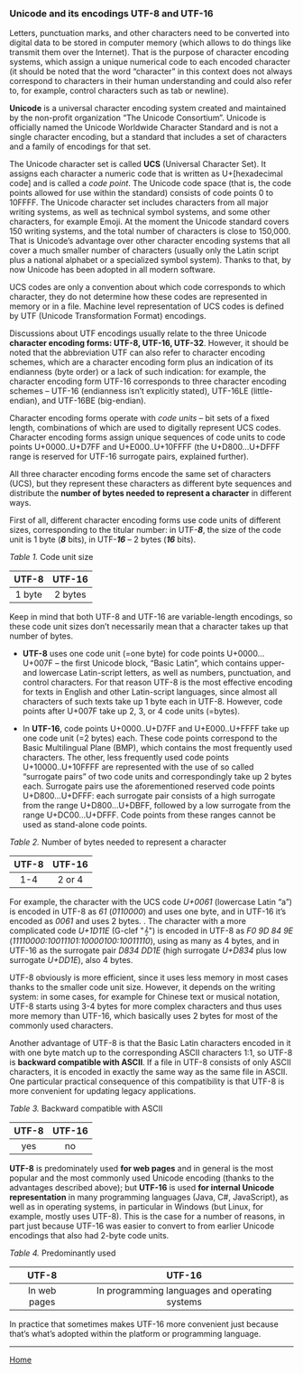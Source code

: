 ### Unicode and its encodings UTF-8 and UTF-16
Letters, punctuation marks, and other characters need to be converted into digital data to be stored in computer memory (which allows to do things like transmit them over the Internet). That is the purpose of character encoding systems, which assign a unique numerical code to each encoded character (it should be noted that the word “character” in this context does not always correspond to characters in their human understanding and could also refer to, for example, control characters such as tab or newline).

**Unicode** is a universal character encoding system created and maintained by the non-profit organization “The Unicode Consortium”. Unicode is officially named the Unicode Worldwide Character Standard and is not a single character encoding, but a standard that includes a set of characters and a family of encodings for that set.

The Unicode character set is called **UCS** (Universal Character Set). It assigns each character a numeric code that is written as U+[hexadecimal code] and is called a _code point_. The Unicode code space (that is, the code points allowed for use within the standard) consists of code points 0 to 10FFFF. The Unicode character set includes characters from all major writing systems, as well as technical symbol systems, and some other characters, for example Emoji.  At the moment the Unicode standard covers 150 writing systems, and the total number of characters is close to 150,000. That is Unicode’s advantage over other character encoding systems that all cover a much smaller number of characters (usually only the Latin script plus a national alphabet or a specialized symbol system). Thanks to that, by now Unicode has been adopted in all modern software.

UCS codes are only a convention about which code corresponds to which character, they do not determine how these codes are represented in memory or in a file. Machine level representation of UCS codes is defined by UTF (Unicode Transformation Format) encodings.

Discussions about UTF encodings usually relate to the three Unicode **character encoding forms: UTF-8, UTF-16, UTF-32**. However, it should be noted that the abbreviation UTF can also refer to character encoding schemes, which are a character encoding form plus an indication of its endianness (byte order) or a lack of such indication: for example, the character encoding form UTF-16 corresponds to three character encoding schemes – UTF-16 (endianness isn’t explicitly stated), UTF-16LE (little-endian), and UTF-16BE (big-endian).

Character encoding forms operate with _code units_ – bit sets of a fixed length, combinations of which are used to digitally represent UCS codes. Character encoding forms assign unique sequences of code units to code points U+0000..U+D7FF and U+E000..U+10FFFF (the U+D800...U+DFFF range is reserved for UTF-16 surrogate pairs, explained further).

All three character encoding forms encode the same set of characters (UCS), but they represent these characters as different byte sequences and distribute the **number of bytes needed to represent a character** in different ways.

First of all, different character encoding forms use code units of different sizes, corresponding to the titular number: in UTF-**_8_**, the size of the code unit is 1 byte (**_8_** bits), in UTF-**_16_** – 2 bytes (**_16_** bits).

_Table 1._ Code unit size

| UTF-8  | UTF-16  |
|:------:|:------:|
|1 byte|2 bytes|

Keep in mind that both UTF-8 and UTF-16 are variable-length encodings, so these code unit sizes don’t necessarily mean that a character takes up that number of bytes.

* **UTF-8** uses one code unit (=one byte) for code points U+0000…U+007F – the first Unicode block, “Basic Latin”, which contains upper- and lowercase Latin-script letters, as well as numbers, punctuation, and control characters. For that reason UTF-8 is the most effective encoding for texts in English and other Latin-script languages, since almost all characters of such texts take up 1 byte each in UTF-8. However, code points after U+007F take up 2, 3, or 4 code units (=bytes).

* In **UTF-16**, code points U+0000..U+D7FF and U+E000..U+FFFF take up one code unit (=2 bytes) each. These code points correspond to the Basic Multilingual Plane (BMP), which contains the most frequently used characters. The other, less frequently used code points U+10000..U+10FFFF are represented with the use of so called “surrogate pairs” of two code units and correspondingly take up 2 bytes each. Surrogate pairs use the aforementioned reserved code points U+D800…U+DFFF: each surrogate pair consists of a high surrogate from the range U+D800…U+DBFF, followed by a low surrogate from the range U+DC00…U+DFFF. Code points from these ranges cannot be used as stand-alone code points.

_Table 2._ Number of bytes needed to represent a character

| UTF-8  | UTF-16  |
|:------:|:------:|
|1-4|2 or 4|

For example, the character with the UCS code _U+0061_ (lowercase Latin “a”) is encoded in UTF-8 as _61_ (_0110000_) and uses one byte, and in UTF-16 it’s encoded as _0061_ and uses 2 bytes. . The character with a more complicated code _U+1D11E_ (G-clef "&#119070;") is encoded in UTF-8 as _F0 9D 84 9E_ (_11110000:10011101:10000100:10011110_), using as many as 4 bytes, and in UTF-16 as the surrogate pair _D834 DD1E_ (high surrogate _U+D834_ plus low surrogate _U+DD1E_), also 4 bytes.

UTF-8 obviously is more efficient, since it uses less memory in most cases thanks to the smaller code unit size. However, it depends on the writing system: in some cases, for example for Chinese text or musical notation, UTF-8 starts using 3-4 bytes for more complex characters and thus uses more memory than UTF-16, which basically uses 2 bytes for most of the commonly used characters.

Another advantage of UTF-8 is that the Basic Latin characters encoded in it with one byte match up to the corresponding ASCII characters 1:1, so UTF-8 is **backward compatible with ASCII**. If a file in UTF-8 consists of only ASCII characters, it is encoded in exactly the same way as the same file in ASCII. One particular practical consequence of this compatibility is that UTF-8 is more convenient for updating legacy applications.

_Table 3._ Backward compatible with ASCII

| UTF-8  | UTF-16  |
|:------:|:------:|
|yes|no|

**UTF-8** is predominately used **for web pages** and in general is the most popular and the most commonly used Unicode encoding (thanks to the advantages described above); but **UTF-16** is used **for internal Unicode representation** in many programming languages (Java, C#, JavaScript), as well as in operating systems, in particular in Windows (but Linux, for example, mostly uses UTF-8). This is the case for a number of reasons, in part just because UTF-16 was easier to convert to from earlier Unicode encodings that also had 2-byte code units.

_Table 4._ Predominantly used

| UTF-8  | UTF-16  |
|:------:|:------:|
|In web pages|In programming languages and operating systems|

In practice that sometimes makes UTF-16 more convenient just because that’s what’s adopted within the platform or programming language.

______
[Home](index.md)

